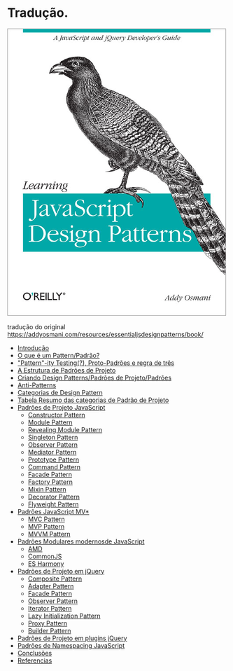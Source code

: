 # Tradução.

<img src="./book/imgs/capa.jpg"/>

tradução do original https://addyosmani.com/resources/essentialjsdesignpatterns/book/

<ul>
  <li><a href="./book/introduction.md">Introdução</a></li>
  <li><a href="./book/whatisapattern.md">O que é um Pattern/Padrão?</a></li>
  <li><a href="./book/patternity.md">"Pattern"-ity Testing(?), Proto-Padrões e regra de três</a></li>
  <li><a href="./book/designpatternstructure.md">A Estrutura de Padrões de Projeto</a></li>
  <li><a href="./book/writingdesignpatterns.md">Criando Design Patterns/Padrões de Projeto/Padrões </a></li>
  <li><a href="./book/antipatterns.md">Anti-Patterns</a></li>
  <li><a href="./book/categoriesofdesignpatterns.md">Categorias de Design Pattern</a></li>
  <li><a href="./book/summarytabledesignpatterns.md">Tabela Resumo das categorias de Padrão de Projeto</a></li>
  <li>
    <a href="./book/designpatternsjavascript.md">Padrões de Projeto JavaScript </a>
    <ul>
      <li><a href="./book/patterns/constructorpatternjavascript.md">Constructor Pattern</a></li>
      <li><a href="./book/patterns/modulepatternjavascript.md">Module Pattern</a></li>
      <li><a href="./book/patterns/revealingmodulepatternjavascript.md">Revealing Module Pattern</a></li>
      <li><a href="./book/patterns/singletonpatternjavascript.md">Singleton Pattern</a></li>
      <li><a href="./book/patterns/observerpatternjavascript.md">Observer Pattern</a></li>
      <li><a href="./book/patterns/mediatorpatternjavascript.md">Mediator Pattern</a></li>
      <li><a href="./book/patterns/prototypepatternjavascript.md">Prototype Pattern</a></li>
      <li><a href="./book/patterns/commandpatternjavascript.md">Command Pattern</a></li>
      <li><a href="./book/patterns/facadepatternjavascript.md">Facade Pattern</a></li>
      <li><a href="./book/patterns/factorypatternjavascript.md">Factory Pattern</a></li>
      <li><a href="./book/patterns/mixinpatternjavascript.md">Mixin Pattern</a> </li>
      <li><a href="./book/patterns/decoratorpatternjavascript.md">Decorator Pattern</a></li>
      <li><a href="./book/patterns/">Flyweight Pattern</a> </li>
    </ul>
  </li>
  <li>
    <a href="#">Padrões JavaScript MV* </a>
    <ul>
      <li><a href="#">MVC Pattern</a></li>
      <li><a href="#">MVP Pattern</a></li>
      <li><a href="#">MVVM Pattern</a></li>
    </ul>
  </li>
  <li>
    <a href="#">Padrões Modulares modernosde JavaScript</a>
    <ul>
      <li><a href="">AMD</a></li>
      <li><a href="">CommonJS</a></li>
      <li><a href="">ES Harmony</a></li>
    </ul>
  </li>
  <li>
    <a href="">Padrões de Projeto em jQuery</a>
    <ul>
      <li><a href="">Composite Pattern</a></li>
      <li><a href="">Adapter Pattern</a></li>
      <li><a href="">Facade Pattern</a></li>
      <li><a href="">Observer Pattern</a></li>
      <li><a href="">Iterator Pattern</a></li>
      <li><a href="">Lazy Initialization Pattern</a></li>
      <li><a href="">Proxy Pattern</a></li>
      <li><a href="">Builder Pattern</a></li>
    </ul>
  </li>
  <li><a href="">Padrões de Projeto em plugins jQuery</a></li>
  <li><a href="">Padrões de Namespacing JavaScript</a></li>
  <li><a href="">Conclusões</a></li>
  <li><a href="">Referencias</a></li>
</ul>
